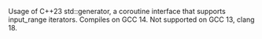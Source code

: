 Usage of C++23 std::generator, a coroutine interface that supports input_range iterators.
Compiles on GCC 14. Not supported on GCC 13, clang 18.
